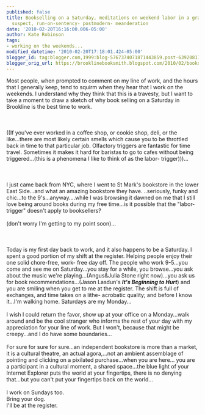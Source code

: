 ```yaml
---
published: false
title: Bookselling on a Saturday, meditations on weekend labor in a grammatically
  suspect, run-on-sentency- postmodern- meanderation
date: '2010-02-20T16:16:00.006-05:00'
author: Kate Robinson
tags:
- working on the weekends...
modified_datetime: '2010-02-20T17:18:01.424-05:00'
blogger_id: tag:blogger.com,1999:blog-5767374071871443859.post-6392081717991303936
blogger_orig_url: https://brooklinebooksmith.blogspot.com/2010/02/bookselling-on-saturday-meditations-on.html
---
```


Most people, when prompted to comment on my line of work, and the hours that I generally keep, tend to squirm when they hear that I work on the weekends. I understand why they think that this is a travesty, but I want to take a moment to draw a sketch of why book selling on a Saturday in Brookline is the best time to work.<br /><br /><br /><br />((If you've ever worked in a coffee shop, or cookie shop, deli, or the like...there are most likely certain smells which cause you to be throttled back in time to that particular job. Olfactory triggers are fantastic for time travel. Sometimes it makes it hard for baristas to go to cafes without being triggered...(this is a phenomena I like to think of as the labor- trigger)))...<br /><br /><br /><br />I just came back from NYC, where I went to St Mark's bookstore in the lower East Side...and what an amazing bookstore they have. ..seriously, funky and chic...to the 9's...anyway....while I was browsing it dawned on me that I still love being around books during my free time...is it possible that the "labor-trigger" doesn't apply to booksellers?<br /><br />(don't worry I'm getting to my point soon)...<br /><br /><br /><br />Today is my first day back to work, and it also happens to be a Saturday. I spent a good portion of my shift at the register. Helping people enjoy their one solid chore-free, work- free day off. The people who work 9-5...you come and see me on Saturday...you stay for a while, you browse...you ask about the music we're playing...(Angus&amp;Julia Stone right now)...you ask us for book recommendations...(Jason Lasdun's <strong><em>It's Beginning to Hurt</em></strong>) and you are smiling when you get to me at the register. The shift is full of exchanges, and time takes on a lithe- acrobatic quality; and before I know it...I'm walking home. Saturdays are my Monday...<br /><br />I wish I could return the favor, show up at your office on a Monday...walk around and be the cool stranger who informs the rest of your day with my appreciation for your line of work. But I won't, because that might be creepy...and I do have some boundaries...<br /><br />For sure for sure for sure...an independent bookstore is more than a market, it is a cultural theatre, an actual agora,...not an ambient assemblage of pointing and clicking on a pixilated purchase...when you are here... you are a participant in a cultural moment, a shared space...the blue light of your Internet Explorer puts the world at your fingertips, there is no denying that...but you can't put your fingertips back on the world...<br /><br />I work on Sundays too.<br />Bring your dog.<br />I'll be at the register.